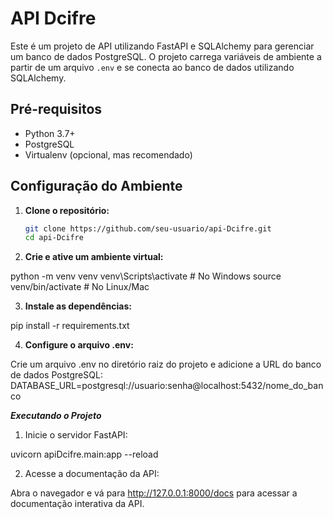# API Dcifre

Este é um projeto de API utilizando FastAPI e SQLAlchemy para gerenciar um banco de dados PostgreSQL. O projeto carrega variáveis de ambiente a partir de um arquivo `.env` e se conecta ao banco de dados utilizando SQLAlchemy.


## Pré-requisitos

- Python 3.7+
- PostgreSQL
- Virtualenv (opcional, mas recomendado)

## Configuração do Ambiente

1. **Clone o repositório:**

   ```sh
   git clone https://github.com/seu-usuario/api-Dcifre.git
   cd api-Dcifre

2. **Crie e ative um ambiente virtual:**
   
  python -m venv venv
  venv\Scripts\activate  # No Windows
  source venv/bin/activate  # No Linux/Mac

3. **Instale as dependências:**

  pip install -r requirements.txt

4. **Configure o arquivo .env:**

  Crie um arquivo .env no diretório raiz do projeto e adicione a URL do banco de dados PostgreSQL:
  DATABASE_URL=postgresql://usuario:senha@localhost:5432/nome_do_banco

***Executando o Projeto***

1. Inicie o servidor FastAPI:

uvicorn apiDcifre.main:app --reload

2. Acesse a documentação da API:

Abra o navegador e vá para http://127.0.0.1:8000/docs para acessar a documentação interativa da API.




